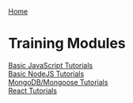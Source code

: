 [Home](/)

# Training Modules

[Basic JavaScript Tutorials](./JS_Crash_Course/)<br>
[Basic NodeJS Tutorials](./NodeJS_Crash_Course/)<br>
[MongoDB/Mongoose Tutorials](./MongoDB_Crash_Course/)<br>
[React Tutorials](./React_Crash_Course)


